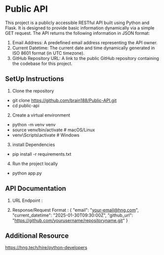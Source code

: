 ﻿# Public API  

This project is a publicly accessible RESTful API built using Python and Flask. It is designed to provide basic information dynamically via a simple GET request. The API returns the following information in JSON format:

1. Email Address: A predefined email address representing the API owner.
2. Current Datetime: The current date and time dynamically generated in ISO 8601 format (in UTC timezone).
3. GitHub Repository URL: A link to the public GitHub repository containing the codebase for this project.



## SetUp Instructions

1. Clone the repository
  * git clone https://github.com/brain188/Public-API.git
  * cd public-api

2. Create a virtual environment
  * python -m venv venv
  * source venv/bin/activate  # macOS/Linux  
  * venv\Scripts\activate     # Windows

3. install Dependencies
  * pip install -r requirements.txt

4. Run the project locally
  * python app.py


## API Documentation

1. URL Endpoint : 

2. Response/Request Format :
{
    "email": "your-email@hng.com",
    "current_datetime": "2025-01-30T09:30:00Z",
    "github_url": "https://github.com/yourusername/repositoryname.git"
}

## Additional Resource

 https://hng.tech/hire/python-developers



